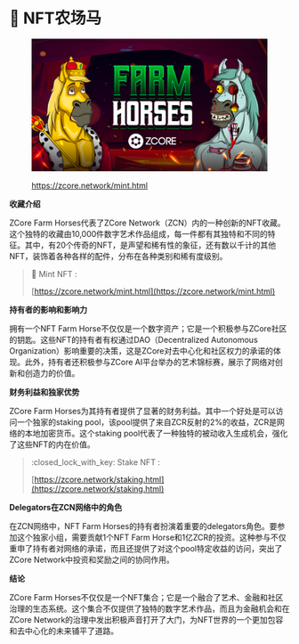 # 🐎 NFT农场马

<figure><img src="../.gitbook/assets/discord.jpg" alt=""><figcaption><p><a href="https://zcore.network/mint.html">https://zcore.network/mint.html</a></p></figcaption></figure>

**收藏介绍**

ZCore Farm Horses代表了ZCore Network（ZCN）内的一种创新的NFT收藏。这个独特的收藏由10,000件数字艺术作品组成，每一件都有其独特和不同的特征。其中，有20个传奇的NFT，是声望和稀有性的象征，还有数以千计的其他NFT，装饰着各种各样的配件，分布在各种类别和稀有度级别。

> :racehorse: Mint NFT :&#x20;
>
> [https://zcore.network/mint.html](https://zcore.network/mint.html)

**持有者的影响和影响力**

拥有一个NFT Farm Horse不仅仅是一个数字资产；它是一个积极参与ZCore社区的钥匙。这些NFT的持有者有权通过DAO（Decentralized Autonomous Organization）影响重要的决策，这是ZCore对去中心化和社区权力的承诺的体现。此外，持有者还积极参与ZCore AI平台举办的艺术锦标赛，展示了网络对创新和创造力的价值。

**财务利益和独家优势**

ZCore Farm Horses为其持有者提供了显著的财务利益。其中一个好处是可以访问一个独家的staking pool，该pool提供了来自ZCR反射的2%的收益，ZCR是网络的本地加密货币。这个staking pool代表了一种独特的被动收入生成机会，强化了这些NFT的内在价值。

> :closed\_lock\_with\_key: Stake NFT :&#x20;
>
> [https://zcore.network/staking.html](https://zcore.network/staking.html)

**Delegators在ZCN网络中的角色**

在ZCN网络中，NFT Farm Horses的持有者扮演着重要的delegators角色。要参加这个独家小组，需要贡献1个NFT Farm Horse和1亿ZCR的投资。这种参与不仅重申了持有者对网络的承诺，而且还提供了对这个pool特定收益的访问，突出了ZCore Network中投资和奖励之间的协同作用。

**结论**

ZCore Farm Horses不仅仅是一个NFT集合；它是一个融合了艺术、金融和社区治理的生态系统。这个集合不仅提供了独特的数字艺术作品，而且为金融机会和在ZCore Network的治理中发出积极声音打开了大门，为NFT世界的一个更加包容和去中心化的未来铺平了道路。
